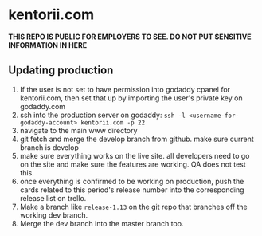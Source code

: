 # kentorii.com 
**THIS REPO IS PUBLIC FOR EMPLOYERS TO SEE. DO NOT PUT SENSITIVE INFORMATION IN HERE**

## Updating production
1. If the user is not set to have permission into godaddy cpanel for kentorii.com, then set that up by importing the user's private key on godaddy.com
2. ssh into the production server on godaddy: `ssh -l <username-for-godaddy-account> kentorii.com -p 22`
3. navigate to the main www directory
4. git fetch and merge the develop branch from github. make sure current branch is develop
5. make sure everything works on the live site. all developers need to go on the site and make sure the features are working. QA does not test this.
6. once everything is confirmed to be working on production, push the cards related to this period's release number into the corresponding release list on trello.
7. Make a branch like `release-1.13` on the git repo that branches off the working dev branch.
8. Merge the dev branch into the master branch too.
